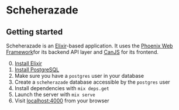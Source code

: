 # Scheherazade

## Getting started

Scheherazade is an [Elixir](http://elixir-lang.org)-based application. It
uses the [Phoenix Web Framework](http://www.phoenixframework.org/)for
its backend API layer and [CanJS](http://canjs.com) for its frontend.

0. [Install Elixir](http://elixir-lang.org/install.html)
0. [Install PostgreSQL](http://www.postgresql.org/download/)
0. Make sure you have a `postgres` user in your database
0. Create a `scheherazade` database accessible by the `postgres` user
0. Install dependencies with `mix deps.get`
0. Launch the server with `mix serve`
0. Visit [localhost:4000](http://localhost:4000) from your browser
